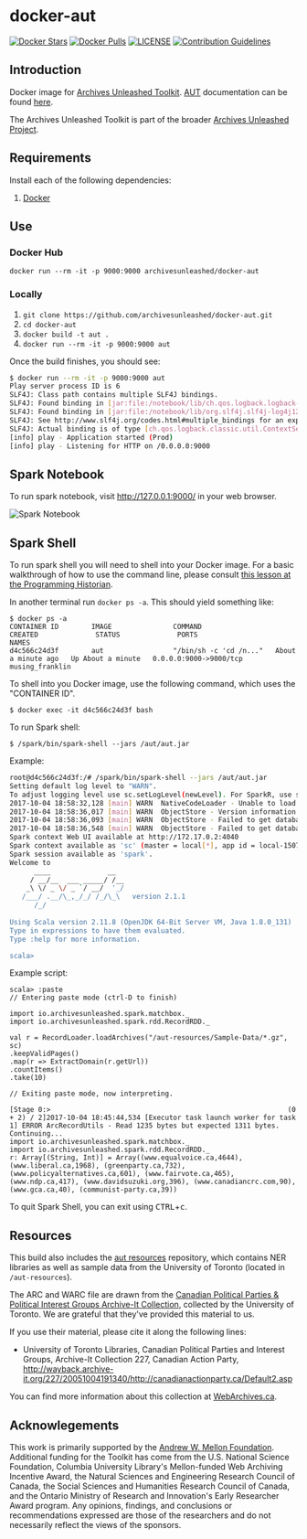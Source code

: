 # docker-aut 
[![Docker Stars](https://img.shields.io/docker/stars/archivesunleashed/docker-aut.svg)](https://hub.docker.com/r/archivesunleashed/docker-aut/)
[![Docker Pulls](https://img.shields.io/docker/pulls/archivesunleashed/docker-aut.svg)](https://hub.docker.com/r/archivesunleashed/docker-aut/)
[![LICENSE](https://img.shields.io/badge/license-Apache-blue.svg?style=flat-square)](./LICENSE)
[![Contribution Guidelines](http://img.shields.io/badge/CONTRIBUTING-Guidelines-blue.svg)](./CONTRIBUTING.md)

## Introduction

Docker image for [Archives Unleashed Toolkit](https://github.com/archivesunleashed/aut). [AUT](https://github.com/archivesunleashed/aut) documentation can be found [here](http://archivesunleashed.org/aut/).

The Archives Unleashed Toolkit is part of the broader [Archives Unleashed Project](http://archivesunleashed.org/).

## Requirements

Install each of the following dependencies:

1. [Docker](https://www.docker.com/get-docker)

## Use

### Docker Hub

`docker run --rm -it -p 9000:9000 archivesunleashed/docker-aut`

### Locally

1. `git clone https://github.com/archivesunleashed/docker-aut.git`
2. `cd docker-aut`
3. `docker build -t aut .`
4. `docker run --rm -it -p 9000:9000 aut`


Once the build finishes, you should see:

```bash
$ docker run --rm -it -p 9000:9000 aut
Play server process ID is 6
SLF4J: Class path contains multiple SLF4J bindings.
SLF4J: Found binding in [jar:file:/notebook/lib/ch.qos.logback.logback-classic-1.1.1.jar!/org/slf4j/impl/StaticLoggerBinder.class]
SLF4J: Found binding in [jar:file:/notebook/lib/org.slf4j.slf4j-log4j12-1.7.10.jar!/org/slf4j/impl/StaticLoggerBinder.class]
SLF4J: See http://www.slf4j.org/codes.html#multiple_bindings for an explanation.
SLF4J: Actual binding is of type [ch.qos.logback.classic.util.ContextSelectorStaticBinder]
[info] play - Application started (Prod)
[info] play - Listening for HTTP on /0.0.0.0:9000
```

## Spark Notebook

To run spark notebook, visit http://127.0.0.1:9000/ in your web browser. 

![Spark Notebook](https://cloud.githubusercontent.com/assets/218561/14062458/f8c6a842-f375-11e5-991b-c5d6a80c6f1a.png)

## Spark Shell

To run spark shell you will need to shell into your Docker image. For a basic walkthrough of how to use the command line, please consult [this lesson at the Programming Historian](http://programminghistorian.org/lessons/intro-to-bash).

In another terminal run `docker ps -a`. This should yield something like:

```
$ docker ps -a
CONTAINER ID        IMAGE               COMMAND                  CREATED              STATUS              PORTS                    NAMES
d4c566c24d3f        aut                 "/bin/sh -c 'cd /n..."   About a minute ago   Up About a minute   0.0.0.0:9000->9000/tcp   musing_franklin
```

To shell into you Docker image, use the following command, which uses the "CONTAINER ID".

```
$ docker exec -it d4c566c24d3f bash
```

To run Spark shell:

`$ /spark/bin/spark-shell --jars /aut/aut.jar`

Example:
```bash
root@d4c566c24d3f:/# /spark/bin/spark-shell --jars /aut/aut.jar
Setting default log level to "WARN".
To adjust logging level use sc.setLogLevel(newLevel). For SparkR, use setLogLevel(newLevel).
2017-10-04 18:58:32,128 [main] WARN  NativeCodeLoader - Unable to load native-hadoop library for your platform... using builtin-java classes where applicable
2017-10-04 18:58:36,017 [main] WARN  ObjectStore - Version information not found in metastore. hive.metastore.schema.verification is not enabled so recording the schema version 1.2.0
2017-10-04 18:58:36,093 [main] WARN  ObjectStore - Failed to get database default, returning NoSuchObjectException
2017-10-04 18:58:36,548 [main] WARN  ObjectStore - Failed to get database global_temp, returning NoSuchObjectException
Spark context Web UI available at http://172.17.0.2:4040
Spark context available as 'sc' (master = local[*], app id = local-1507143512649).
Spark session available as 'spark'.
Welcome to
      ____              __
     / __/__  ___ _____/ /__
    _\ \/ _ \/ _ `/ __/  '_/
   /___/ .__/\_,_/_/ /_/\_\   version 2.1.1
      /_/
         
Using Scala version 2.11.8 (OpenJDK 64-Bit Server VM, Java 1.8.0_131)
Type in expressions to have them evaluated.
Type :help for more information.

scala> 

```

Example script:

```
scala> :paste
// Entering paste mode (ctrl-D to finish)

import io.archivesunleashed.spark.matchbox._
import io.archivesunleashed.spark.rdd.RecordRDD._

val r = RecordLoader.loadArchives("/aut-resources/Sample-Data/*.gz", sc)
.keepValidPages()
.map(r => ExtractDomain(r.getUrl))
.countItems()
.take(10)

// Exiting paste mode, now interpreting.

[Stage 0:>                                                          (0 + 2) / 2]2017-10-04 18:45:44,534 [Executor task launch worker for task 1] ERROR ArcRecordUtils - Read 1235 bytes but expected 1311 bytes. Continuing...
import io.archivesunleashed.spark.matchbox._                                    
import io.archivesunleashed.spark.rdd.RecordRDD._
r: Array[(String, Int)] = Array((www.equalvoice.ca,4644), (www.liberal.ca,1968), (greenparty.ca,732), (www.policyalternatives.ca,601), (www.fairvote.ca,465), (www.ndp.ca,417), (www.davidsuzuki.org,396), (www.canadiancrc.com,90), (www.gca.ca,40), (communist-party.ca,39))
```

To quit Spark Shell, you can exit using <kbd>CTRL</kbd>+<kbd>c</kbd>.

## Resources

This build also includes the [aut resources](https://github.com/archivesunleashed/aut-resources) repository, which contains NER libraries as well as sample data from the University of Toronto (located in `/aut-resources`).

The ARC and WARC file are drawn from the [Canadian Political Parties & Political Interest Groups Archive-It Collection](https://archive-it.org/collections/227), collected by the University of Toronto. We are grateful that they've provided this material to us.

If you use their material, please cite it along the following lines:

- University of Toronto Libraries, Canadian Political Parties and Interest Groups, Archive-It Collection 227, Canadian Action Party, http://wayback.archive-it.org/227/20051004191340/http://canadianactionparty.ca/Default2.asp

You can find more information about this collection at [WebArchives.ca](http://webarchives.ca/about).

## Acknowlegements

This work is primarily supported by the [Andrew W. Mellon Foundation](https://uwaterloo.ca/arts/news/multidisciplinary-project-will-help-historians-unlock). Additional funding for the Toolkit has come from the U.S. National Science Foundation, Columbia University Library's Mellon-funded Web Archiving Incentive Award, the Natural Sciences and Engineering Research Council of Canada, the Social Sciences and Humanities Research Council of Canada, and the Ontario Ministry of Research and Innovation's Early Researcher Award program. Any opinions, findings, and conclusions or recommendations expressed are those of the researchers and do not necessarily reflect the views of the sponsors.
